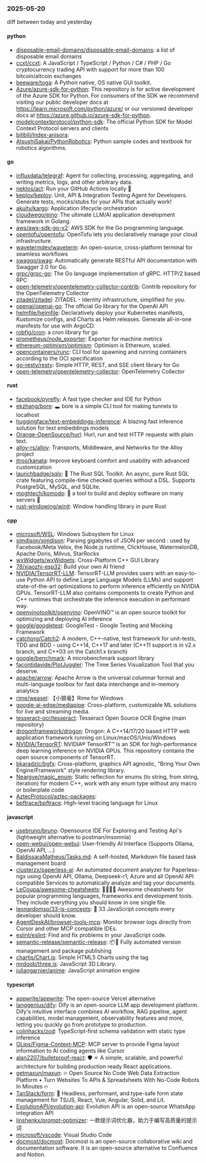 ### 2025-05-20
diff between today and yesterday

#### python
* [disposable-email-domains/disposable-email-domains](https://github.com/disposable-email-domains/disposable-email-domains): a list of disposable email domains
* [ccxt/ccxt](https://github.com/ccxt/ccxt): A JavaScript / TypeScript / Python / C# / PHP / Go cryptocurrency trading API with support for more than 100 bitcoin/altcoin exchanges
* [beeware/toga](https://github.com/beeware/toga): A Python native, OS native GUI toolkit.
* [Azure/azure-sdk-for-python](https://github.com/Azure/azure-sdk-for-python): This repository is for active development of the Azure SDK for Python. For consumers of the SDK we recommend visiting our public developer docs at https://learn.microsoft.com/python/azure/ or our versioned developer docs at https://azure.github.io/azure-sdk-for-python.
* [modelcontextprotocol/python-sdk](https://github.com/modelcontextprotocol/python-sdk): The official Python SDK for Model Context Protocol servers and clients
* [bilibili/Index-anisora](https://github.com/bilibili/Index-anisora): 
* [AtsushiSakai/PythonRobotics](https://github.com/AtsushiSakai/PythonRobotics): Python sample codes and textbook for robotics algorithms.

#### go
* [influxdata/telegraf](https://github.com/influxdata/telegraf): Agent for collecting, processing, aggregating, and writing metrics, logs, and other arbitrary data.
* [nektos/act](https://github.com/nektos/act): Run your GitHub Actions locally 🚀
* [keploy/keploy](https://github.com/keploy/keploy): Unit, API & Integration Testing Agent for Developers. Generate tests, mocks/stubs for your APIs that actually work!
* [akuity/kargo](https://github.com/akuity/kargo): Application lifecycle orchestration
* [cloudwego/eino](https://github.com/cloudwego/eino): The ultimate LLM/AI application development framework in Golang.
* [aws/aws-sdk-go-v2](https://github.com/aws/aws-sdk-go-v2): AWS SDK for the Go programming language.
* [opentofu/opentofu](https://github.com/opentofu/opentofu): OpenTofu lets you declaratively manage your cloud infrastructure.
* [wavetermdev/waveterm](https://github.com/wavetermdev/waveterm): An open-source, cross-platform terminal for seamless workflows
* [swaggo/swag](https://github.com/swaggo/swag): Automatically generate RESTful API documentation with Swagger 2.0 for Go.
* [grpc/grpc-go](https://github.com/grpc/grpc-go): The Go language implementation of gRPC. HTTP/2 based RPC
* [open-telemetry/opentelemetry-collector-contrib](https://github.com/open-telemetry/opentelemetry-collector-contrib): Contrib repository for the OpenTelemetry Collector
* [zitadel/zitadel](https://github.com/zitadel/zitadel): ZITADEL - Identity infrastructure, simplified for you.
* [openai/openai-go](https://github.com/openai/openai-go): The official Go library for the OpenAI API
* [helmfile/helmfile](https://github.com/helmfile/helmfile): Declaratively deploy your Kubernetes manifests, Kustomize configs, and Charts as Helm releases. Generate all-in-one manifests for use with ArgoCD.
* [robfig/cron](https://github.com/robfig/cron): a cron library for go
* [prometheus/node_exporter](https://github.com/prometheus/node_exporter): Exporter for machine metrics
* [ethereum-optimism/optimism](https://github.com/ethereum-optimism/optimism): Optimism is Ethereum, scaled.
* [opencontainers/runc](https://github.com/opencontainers/runc): CLI tool for spawning and running containers according to the OCI specification
* [go-resty/resty](https://github.com/go-resty/resty): Simple HTTP, REST, and SSE client library for Go
* [open-telemetry/opentelemetry-collector](https://github.com/open-telemetry/opentelemetry-collector): OpenTelemetry Collector

#### rust
* [facebook/pyrefly](https://github.com/facebook/pyrefly): A fast type checker and IDE for Python
* [ekzhang/bore](https://github.com/ekzhang/bore): 🕳 bore is a simple CLI tool for making tunnels to localhost
* [huggingface/text-embeddings-inference](https://github.com/huggingface/text-embeddings-inference): A blazing fast inference solution for text embeddings models
* [Orange-OpenSource/hurl](https://github.com/Orange-OpenSource/hurl): Hurl, run and test HTTP requests with plain text.
* [alloy-rs/alloy](https://github.com/alloy-rs/alloy): Transports, Middleware, and Networks for the Alloy project
* [jtroo/kanata](https://github.com/jtroo/kanata): Improve keyboard comfort and usability with advanced customization
* [launchbadge/sqlx](https://github.com/launchbadge/sqlx): 🧰 The Rust SQL Toolkit. An async, pure Rust SQL crate featuring compile-time checked queries without a DSL. Supports PostgreSQL, MySQL, and SQLite.
* [moghtech/komodo](https://github.com/moghtech/komodo): 🦎 a tool to build and deploy software on many servers 🦎
* [rust-windowing/winit](https://github.com/rust-windowing/winit): Window handling library in pure Rust

#### cpp
* [microsoft/WSL](https://github.com/microsoft/WSL): Windows Subsystem for Linux
* [simdjson/simdjson](https://github.com/simdjson/simdjson): Parsing gigabytes of JSON per second : used by Facebook/Meta Velox, the Node.js runtime, ClickHouse, WatermelonDB, Apache Doris, Milvus, StarRocks
* [wxWidgets/wxWidgets](https://github.com/wxWidgets/wxWidgets): Cross-Platform C++ GUI Library
* [78/xiaozhi-esp32](https://github.com/78/xiaozhi-esp32): Build your own AI friend
* [NVIDIA/TensorRT-LLM](https://github.com/NVIDIA/TensorRT-LLM): TensorRT-LLM provides users with an easy-to-use Python API to define Large Language Models (LLMs) and support state-of-the-art optimizations to perform inference efficiently on NVIDIA GPUs. TensorRT-LLM also contains components to create Python and C++ runtimes that orchestrate the inference execution in performant way.
* [openvinotoolkit/openvino](https://github.com/openvinotoolkit/openvino): OpenVINO™ is an open source toolkit for optimizing and deploying AI inference
* [google/googletest](https://github.com/google/googletest): GoogleTest - Google Testing and Mocking Framework
* [catchorg/Catch2](https://github.com/catchorg/Catch2): A modern, C++-native, test framework for unit-tests, TDD and BDD - using C++14, C++17 and later (C++11 support is in v2.x branch, and C++03 on the Catch1.x branch)
* [google/benchmark](https://github.com/google/benchmark): A microbenchmark support library
* [facontidavide/PlotJuggler](https://github.com/facontidavide/PlotJuggler): The Time Series Visualization Tool that you deserve.
* [apache/arrow](https://github.com/apache/arrow): Apache Arrow is the universal columnar format and multi-language toolbox for fast data interchange and in-memory analytics
* [rime/weasel](https://github.com/rime/weasel): 【小狼毫】Rime for Windows
* [google-ai-edge/mediapipe](https://github.com/google-ai-edge/mediapipe): Cross-platform, customizable ML solutions for live and streaming media.
* [tesseract-ocr/tesseract](https://github.com/tesseract-ocr/tesseract): Tesseract Open Source OCR Engine (main repository)
* [drogonframework/drogon](https://github.com/drogonframework/drogon): Drogon: A C++14/17/20 based HTTP web application framework running on Linux/macOS/Unix/Windows
* [NVIDIA/TensorRT](https://github.com/NVIDIA/TensorRT): NVIDIA® TensorRT™ is an SDK for high-performance deep learning inference on NVIDIA GPUs. This repository contains the open source components of TensorRT.
* [bkaradzic/bgfx](https://github.com/bkaradzic/bgfx): Cross-platform, graphics API agnostic, "Bring Your Own Engine/Framework" style rendering library.
* [Neargye/magic_enum](https://github.com/Neargye/magic_enum): Static reflection for enums (to string, from string, iteration) for modern C++, work with any enum type without any macro or boilerplate code
* [AztecProtocol/aztec-packages](https://github.com/AztecProtocol/aztec-packages): 
* [bpftrace/bpftrace](https://github.com/bpftrace/bpftrace): High-level tracing language for Linux

#### javascript
* [usebruno/bruno](https://github.com/usebruno/bruno): Opensource IDE For Exploring and Testing Api's (lightweight alternative to postman/insomnia)
* [open-webui/open-webui](https://github.com/open-webui/open-webui): User-friendly AI Interface (Supports Ollama, OpenAI API, ...)
* [BaldissaraMatheus/Tasks.md](https://github.com/BaldissaraMatheus/Tasks.md): A self-hosted, Markdown file based task management board
* [clusterzx/paperless-ai](https://github.com/clusterzx/paperless-ai): An automated document analyzer for Paperless-ngx using OpenAI API, Ollama, Deepseek-r1, Azure and all OpenAI API compatible Services to automatically analyze and tag your documents.
* [LeCoupa/awesome-cheatsheets](https://github.com/LeCoupa/awesome-cheatsheets): 👩‍💻👨‍💻 Awesome cheatsheets for popular programming languages, frameworks and development tools. They include everything you should know in one single file.
* [leonardomso/33-js-concepts](https://github.com/leonardomso/33-js-concepts): 📜 33 JavaScript concepts every developer should know.
* [AgentDeskAI/browser-tools-mcp](https://github.com/AgentDeskAI/browser-tools-mcp): Monitor browser logs directly from Cursor and other MCP compatible IDEs.
* [eslint/eslint](https://github.com/eslint/eslint): Find and fix problems in your JavaScript code.
* [semantic-release/semantic-release](https://github.com/semantic-release/semantic-release): 📦🚀 Fully automated version management and package publishing
* [chartjs/Chart.js](https://github.com/chartjs/Chart.js): Simple HTML5 Charts using the <canvas> tag
* [mrdoob/three.js](https://github.com/mrdoob/three.js): JavaScript 3D Library.
* [juliangarnier/anime](https://github.com/juliangarnier/anime): JavaScript animation engine

#### typescript
* [appwrite/appwrite](https://github.com/appwrite/appwrite): The open-source Vercel alternative
* [langgenius/dify](https://github.com/langgenius/dify): Dify is an open-source LLM app development platform. Dify's intuitive interface combines AI workflow, RAG pipeline, agent capabilities, model management, observability features and more, letting you quickly go from prototype to production.
* [colinhacks/zod](https://github.com/colinhacks/zod): TypeScript-first schema validation with static type inference
* [GLips/Figma-Context-MCP](https://github.com/GLips/Figma-Context-MCP): MCP server to provide Figma layout information to AI coding agents like Cursor
* [alan2207/bulletproof-react](https://github.com/alan2207/bulletproof-react): 🛡️ ⚛️ A simple, scalable, and powerful architecture for building production ready React applications.
* [getmaxun/maxun](https://github.com/getmaxun/maxun): 🔥 Open Source No Code Web Data Extraction Platform • Turn Websites To APIs & Spreadsheets With No-Code Robots In Minutes 🔥
* [TanStack/form](https://github.com/TanStack/form): 🤖 Headless, performant, and type-safe form state management for TS/JS, React, Vue, Angular, Solid, and Lit.
* [EvolutionAPI/evolution-api](https://github.com/EvolutionAPI/evolution-api): Evolution API is an open-source WhatsApp integration API
* [linshenkx/prompt-optimizer](https://github.com/linshenkx/prompt-optimizer): 一款提示词优化器，助力于编写高质量的提示词
* [microsoft/vscode](https://github.com/microsoft/vscode): Visual Studio Code
* [docmost/docmost](https://github.com/docmost/docmost): Docmost is an open-source collaborative wiki and documentation software. It is an open-source alternative to Confluence and Notion.

